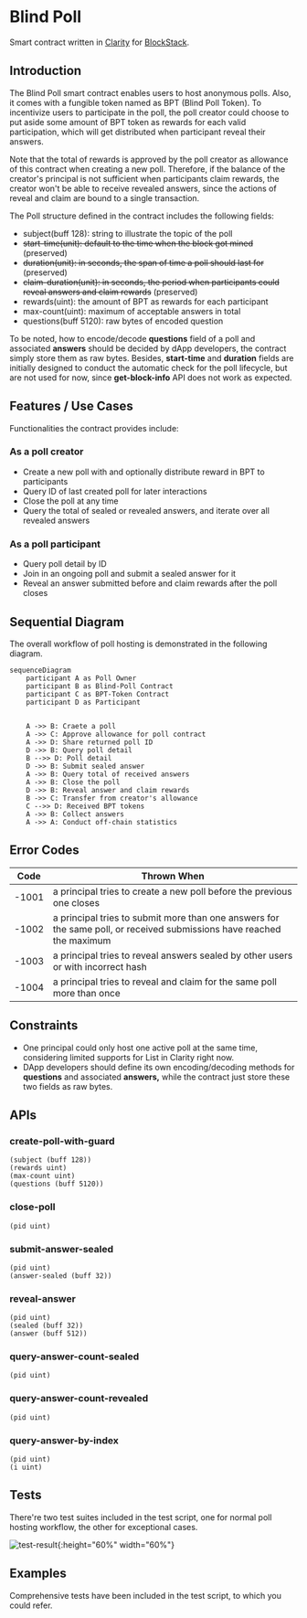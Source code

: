 # Blind Poll

Smart contract written in [Clarity](https://docs.blockstack.org/core/smart/clarityref) for [BlockStack](<(https://docs.blockstack.org)>).

## Introduction

The Blind Poll smart contract enables users to host anonymous polls. Also, it comes with a fungible token named as BPT (Blind Poll Token). To incentivize users to participate in the poll, the poll creator could choose to put aside some amount of BPT token as rewards for each valid participation, which will get distributed when participant reveal their answers.

Note that the total of rewards is approved by the poll creator as allowance of this contract when creating a new poll. Therefore, if the balance of the creator's principal is not sufficient when participants claim rewards, the creator won't be able to receive revealed answers, since the actions of reveal and claim are bound to a single transaction.

The Poll structure defined in the contract includes the following fields:

- subject(buff 128): string to illustrate the topic of the poll
- ~~start-time(unit): default to the time when the block got mined~~ (preserved)
- ~~duration(unit): in seconds, the span of time a poll should last for~~ (preserved)
- ~~claim-duration(unit): in seconds, the period when participants could reveal answers and claim rewards~~ (preserved)
- rewards(uint): the amount of BPT as rewards for each participant
- max-count(uint): maximum of acceptable answers in total
- questions(buff 5120): raw bytes of encoded question

To be noted, how to encode/decode **questions** field of a poll and associated **answers** should be decided by dApp developers, the contract simply store them as raw bytes. Besides, **start-time** and **duration** fields are initially designed to conduct the automatic check for the poll lifecycle, but are not used for now, since **get-block-info** API does not work as expected.

## Features / Use Cases

Functionalities the contract provides include:

### As a poll creator

- Create a new poll with and optionally distribute reward in BPT to participants
- Query ID of last created poll for later interactions
- Close the poll at any time
- Query the total of sealed or revealed answers, and iterate over all revealed answers

### As a poll participant

- Query poll detail by ID
- Join in an ongoing poll and submit a sealed answer for it
- Reveal an answer submitted before and claim rewards after the poll closes

## Sequential Diagram

The overall workflow of poll hosting is demonstrated in the following diagram.

```mermaid
sequenceDiagram
    participant A as Poll Owner
    participant B as Blind-Poll Contract
    participant C as BPT-Token Contract
    participant D as Participant


    A ->> B: Craete a poll
    A ->> C: Approve allowance for poll contract
    A ->> D: Share returned poll ID
    D ->> B: Query poll detail
    B -->> D: Poll detail
    D ->> B: Submit sealed answer
    A ->> B: Query total of received answers
    A ->> B: Close the poll
    D ->> B: Reveal answer and claim rewards
    B ->> C: Transfer from creator's allowance
    C -->> D: Received BPT tokens
    A ->> B: Collect answers
    A ->> A: Conduct off-chain statistics
```

## Error Codes

| Code  | Thrown When                                                                                                           |
| ----- | --------------------------------------------------------------------------------------------------------------------- |
| -1001 | a principal tries to create a new poll before the previous one closes                                                 |
| -1002 | a principal tries to submit more than one answers for the same poll, or received submissions have reached the maximum |
| -1003 | a principal tries to reveal answers sealed by other users or with incorrect hash                                      |
| -1004 | a principal tries to reveal and claim for the same poll more than once                                                |

## Constraints

- One principal could only host one active poll at the same time, considering limited supports for List in Clarity right now.
- DApp developers should define its own encoding/decoding methods for **questions** and associated **answers,** while the contract just store these two fields as raw bytes.

## APIs

### create-poll-with-guard

```
(subject (buff 128))
(rewards uint)
(max-count uint)
(questions (buff 5120))
```

### close-poll

```
(pid uint)
```

### submit-answer-sealed

```
(pid uint)
(answer-sealed (buff 32))
```

### reveal-answer

```
(pid uint)
(sealed (buff 32))
(answer (buff 512))
```

### query-answer-count-sealed

```
(pid uint)
```

### query-answer-count-revealed

```
(pid uint)
```

### query-answer-by-index

```
(pid uint)
(i uint)
```

## Tests

There're two test suites included in the test script, one for normal poll hosting workflow, the other for exceptional cases.

![test-result](http://qay561y0o.bkt.clouddn.com/test-result.png){:height="60%" width="60%"}

## Examples

Comprehensive tests have been included in the test script, to which you could refer.
